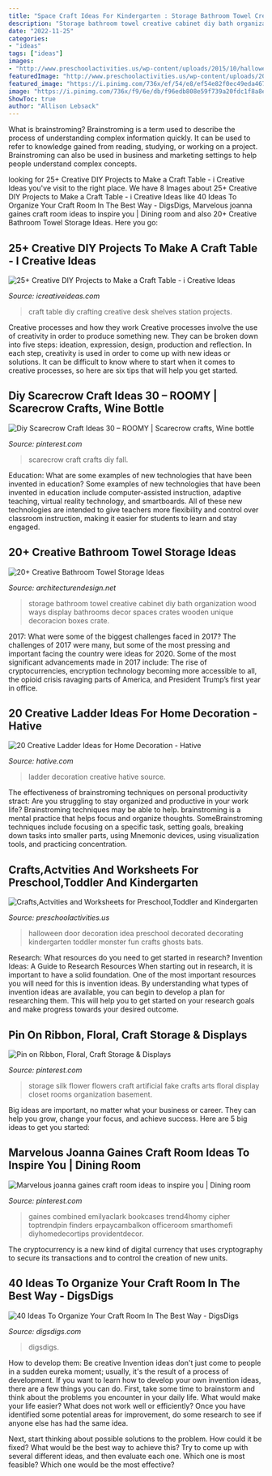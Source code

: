 ```yaml
---
title: "Space Craft Ideas For Kindergarten : Storage Bathroom Towel Creative Cabinet Diy Bath Organization Wood Ways Display Bathrooms Decor Spaces Crates Wooden Unique Decoracion Boxes Crate"
description: "Storage bathroom towel creative cabinet diy bath organization wood ways display bathrooms decor spaces crates wooden unique decoracion boxes crate"
date: "2022-11-25"
categories:
- "ideas"
tags: ["ideas"]
images:
- "http://www.preschoolactivities.us/wp-content/uploads/2015/10/halloween-door-decoration-idea-2.jpg"
featuredImage: "http://www.preschoolactivities.us/wp-content/uploads/2015/10/halloween-door-decoration-idea-2.jpg"
featured_image: "https://i.pinimg.com/736x/ef/54/e8/ef54e82f0ec49eda4673ea2e77838ddb.jpg"
image: "https://i.pinimg.com/736x/f9/6e/db/f96edb808e59f739a20fdc1f8a8ef663.jpg"
ShowToc: true
author: "Allison Lebsack"
---
```



What is brainstroming?
Brainstroming is a term used to describe the process of understanding complex information quickly. It can be used to refer to knowledge gained from reading, studying, or working on a project. Brainstroming can also be used in business and marketing settings to help people understand complex concepts.

	

		
looking for 25+ Creative DIY Projects to Make a Craft Table - i Creative Ideas you've visit to the right place. We have 8 Images about 25+ Creative DIY Projects to Make a Craft Table - i Creative Ideas like 40 Ideas To Organize Your Craft Room In The Best Way - DigsDigs, Marvelous joanna gaines craft room ideas to inspire you | Dining room and also 20+ Creative Bathroom Towel Storage Ideas. Here you go:
		
    
## 25+ Creative DIY Projects To Make A Craft Table - I Creative Ideas

<img loading=lazy src="http://www.icreativeideas.com/wp-content/uploads/2016/09/crafttable6.jpg" onerror="this.onerror=null;this.src='https://tse4.mm.bing.net/th?id=OIP.hIeASqhZeG5HwdQNn9yZgAHaLO&amp;pid=15.1';" alt="25+ Creative DIY Projects to Make a Craft Table - i Creative Ideas">

_Source: icreativeideas.com_

>craft table diy crafting creative desk shelves station projects. 

	

Creative processes and how they work
Creative processes involve the use of creativity in order to produce something new. They can be broken down into five steps: ideation, expression, design, production and reflection. In each step, creativity is used in order to come up with new ideas or solutions. It can be difficult to know where to start when it comes to creative processes, so here are six tips that will help you get started.

    
## Diy Scarecrow Craft Ideas 30 – ROOMY | Scarecrow Crafts, Wine Bottle

<img loading=lazy src="https://i.pinimg.com/736x/49/ec/66/49ec6620370be4b3a5c4dd96f8def66c.jpg" onerror="this.onerror=null;this.src='https://tse1.mm.bing.net/th?id=OIP.YYIRWDQo162RkI1BTjtGhAHaJ3&amp;pid=15.1';" alt="Diy Scarecrow Craft Ideas 30 – ROOMY | Scarecrow crafts, Wine bottle">

_Source: pinterest.com_

>scarecrow craft crafts diy fall. 

	

Education: What are some examples of new technologies that have been invented in education?
Some examples of new technologies that have been invented in education include computer-assisted instruction, adaptive teaching, virtual reality technology, and smartboards. All of these new technologies are intended to give teachers more flexibility and control over classroom instruction, making it easier for students to learn and stay engaged.

    
## 20+ Creative Bathroom Towel Storage Ideas

<img loading=lazy src="http://cdn.architecturendesign.net/wp-content/uploads/2015/09/AD-Creative-Bathroom-Towel-Storage-Ideas-07.jpg" onerror="this.onerror=null;this.src='https://tse2.mm.bing.net/th?id=OIP.T6pT7395GX4HYBjS2XVWTQHaJ4&amp;pid=15.1';" alt="20+ Creative Bathroom Towel Storage Ideas">

_Source: architecturendesign.net_

>storage bathroom towel creative cabinet diy bath organization wood ways display bathrooms decor spaces crates wooden unique decoracion boxes crate. 

	

2017: What were some of the biggest challenges faced in 2017?
The challenges of 2017 were many, but some of the most pressing and important facing the country were ideas for 2020. Some of the most significant advancements made in 2017 include: The rise of cryptocurrencies, encryption technology becoming more accessible to all, the opioid crisis ravaging parts of America, and President Trump’s first year in office.

    
## 20 Creative Ladder Ideas For Home Decoration - Hative

<img loading=lazy src="https://hative.com/wp-content/uploads/2014/06/ladder-decor-ideas/4-ladder-decor-ideas.jpg" onerror="this.onerror=null;this.src='https://tse4.mm.bing.net/th?id=OIP.A6JBNBPp--t0g0Igvf1FjgHaPZ&amp;pid=15.1';" alt="20 Creative Ladder Ideas for Home Decoration - Hative">

_Source: hative.com_

>ladder decoration creative hative source. 

	

The effectiveness of brainstroming techniques on personal productivity
stract:
Are you struggling to stay organized and productive in your work life? Brainstroming techniques may be able to help. brainstroming is a mental practice that helps focus and organize thoughts. SomeBrainstroming techniques include focusing on a specific task, setting goals, breaking down tasks into smaller parts, using Mnemonic devices, using visualization tools, and practicing concentration.

    
## Crafts,Actvities And Worksheets For Preschool,Toddler And Kindergarten

<img loading=lazy src="http://www.preschoolactivities.us/wp-content/uploads/2015/10/halloween-door-decoration-idea-2.jpg" onerror="this.onerror=null;this.src='https://tse1.mm.bing.net/th?id=OIP.NQV2TytJRm9u7PgQjsokRQHaJ6&amp;pid=15.1';" alt="Crafts,Actvities and Worksheets for Preschool,Toddler and Kindergarten">

_Source: preschoolactivities.us_

>halloween door decoration idea preschool decorated decorating kindergarten toddler monster fun crafts ghosts bats. 

	

Research: What resources do you need to get started in research?
Invention Ideas: A Guide to Research Resources
When starting out in research, it is important to have a solid foundation. One of the most important resources you will need for this is invention ideas. By understanding what types of invention ideas are available, you can begin to develop a plan for researching them. This will help you to get started on your research goals and make progress towards your desired outcome.

    
## Pin On Ribbon, Floral, Craft Storage &amp; Displays

<img loading=lazy src="https://i.pinimg.com/736x/ef/54/e8/ef54e82f0ec49eda4673ea2e77838ddb.jpg" onerror="this.onerror=null;this.src='https://tse1.mm.bing.net/th?id=OIP.KtGxppp2WBoqUwCIqIaD_AHaJ4&amp;pid=15.1';" alt="Pin on Ribbon, Floral, Craft Storage &amp; Displays">

_Source: pinterest.com_

>storage silk flower flowers craft artificial fake crafts arts floral display closet rooms organization basement. 

	

Big ideas are important, no matter what your business or career. They can help you grow, change your focus, and achieve success. Here are 5 big ideas to get you started: 

    
## Marvelous Joanna Gaines Craft Room Ideas To Inspire You | Dining Room

<img loading=lazy src="https://i.pinimg.com/736x/f9/6e/db/f96edb808e59f739a20fdc1f8a8ef663.jpg" onerror="this.onerror=null;this.src='https://tse3.mm.bing.net/th?id=OIP.B9jOMAcjXeTpo4d4vh7gXgHaLH&amp;pid=15.1';" alt="Marvelous joanna gaines craft room ideas to inspire you | Dining room">

_Source: pinterest.com_

>gaines combined emilyaclark bookcases trend4homy cipher toptrendpin finders erpaycambalkon officeroom smarthomefi diyhomedecortips providentdecor. 

	

The cryptocurrency is a new kind of digital currency that uses cryptography to secure its transactions and to control the creation of new units.

    
## 40 Ideas To Organize Your Craft Room In The Best Way - DigsDigs

<img loading=lazy src="https://www.digsdigs.com/photos/ideas-to-organize-your-craft-room-in-the-best-way-4-554x831.jpg" onerror="this.onerror=null;this.src='https://tse3.mm.bing.net/th?id=OIP.aLqhrIMv2KvPBWRck-yOnwHaLH&amp;pid=15.1';" alt="40 Ideas To Organize Your Craft Room In The Best Way - DigsDigs">

_Source: digsdigs.com_

>digsdigs. 

	

How to develop them: Be creative
Invention ideas don't just come to people in a sudden eureka moment; usually, it's the result of a process of development. If you want to learn how to develop your own invention ideas, there are a few things you can do. 
First, take some time to brainstorm and think about the problems you encounter in your daily life. What would make your life easier? What does not work well or efficiently? Once you have identified some potential areas for improvement, do some research to see if anyone else has had the same idea. 

Next, start thinking about possible solutions to the problem. How could it be fixed? What would be the best way to achieve this? Try to come up with several different ideas, and then evaluate each one. Which one is most feasible? Which one would be the most effective?

